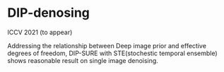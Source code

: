 # DIP-denosing

ICCV 2021 (to appear)

Addressing the relationship between Deep image prior and effective degrees of freedom, DIP-SURE with STE(stochestic temporal ensemble) shows reasonable result on single image denoising.


